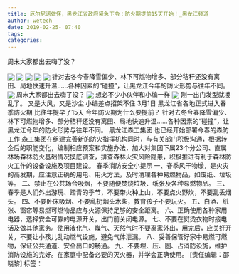 ```yaml
---
title: 厄尔尼诺做怪，黑龙江省政府紧急下令：防火期提前15天开始！_黑龙江频道
author: wetech
date: 2019-02-25- 07:40
tags: 
categories: 
---
```

周末大家都出去嗨了没？
<!-- more -->
                
<img align="center" border="0" src="http://p2.ifengimg.com/a/2019_09/df0df49c0376b3e_size10_w268_h195.jpg" />
                
<img align="center" border="0" src="http://p2.ifengimg.com/a/2019_09/d8d7cdc6c6a7108_size65_w1020_h506.jpg" />
            
<img align="center" border="0" src="http://p1.ifengimg.com/a/2019_09/a0121259dfe9e9a_size62_w1020_h519.jpg" />
<img align="center" border="0" src="http://p0.ifengimg.com/a/2019_09/cf43ca3edd34269_size83_w1020_h501.jpg" />
<img align="center" border="0" src="http://p1.ifengimg.com/a/2019_09/f16ea20608e116b_size33_w688_h392.jpg" />
针对去冬今春降雪偏少、林下可燃物增多、部分秸秆还没有离田、局地快速升温……各种因素的“碰撞”，让黑龙江今年的防火形势与往年不同。
<img align="center" border="0" src="http://p3.ifengimg.com/a/2019_09/3ac22e2cdab14a0_size39_w688_h396.jpg" />
周末大家都出去嗨了没？
<img align="center" border="0" src="http://p2.ifengimg.com/a/2019_09/5b42abb08563ef2_size38_w692_h389.jpg" />
想必不少小伙伴和小编一样
<img align="center" border="0" src="http://p2.ifengimg.com/a/2016/0810/204c433878d5cf9size1_w16_h16.png" />
刚一出门发型就凌乱了。
又是大风，又是沙尘
小编差点招架不住
3月1日
黑龙江省各地正式进入春季防火期
比往年提早了15天
今年防火期为什么要提前？
针对去冬今春降雪偏少、林下可燃物增多、部分秸秆还没有离田、局地快速升温……各种因素的“碰撞”，让黑龙江今年的防火形势与往年不同。
黑龙江森工集团
也已经开始部署今春的森防工作
森工集团在组建完善新的防火指挥机构同时，与有关部门积极沟通，根据转企后的职能变化，编制相应预案和实施办法，加大对集团下属23个分公司、直属林场森林防火基础情况摸底调查，排查森林火灾风险隐患，积极推进有利于森林防火工作的设备设施及项目建设。
春季消防安全小提示
一、春季风干物燥，是火灾的高发期，应注意正确的用电、用火方法，及时清理各种易燃物品，如废纸、垃圾等。
二、禁止在公共场合吸烟，不要随便焚烧垃圾、纸张及各种易燃物品。
三、春季是人们外出游玩、踏青的季节，不要带火种上山，不要点火野炊，不要乱丢烟头。
四、不要卧床吸烟、不要乱扔烟头木柴，教育孩子不要玩火。
五、白酒、纸张、窗帘等易燃可燃物品应与火源保持足够的安全距离。
六、正确使用各种家用电器，选择安全可靠的电源开关，出门前关闭电源。
七、不要在熨烫衣物时接电话及做其他家务。使用液化气、煤气、天然气时不要离家外出，用完后，应关好开关，不要让小孩儿乱动燃气设施，避免气体泄漏。
八、妥善保管好家中易燃可燃物，保证公共通道、安全出口的畅通。
九、不要埋、压、圈、占消防设施，维护消防设施的完好。在家庭中配备必要的灭火器，并学会正确使用。
[责任编辑：邵晓黎]
标签：
 
             
